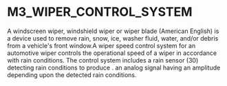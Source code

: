 # M3_WIPER_CONTROL_SYSTEM
A windscreen wiper, windshield wiper or wiper blade (American English) is a device used to remove rain, snow, ice, washer fluid, water, and/or debris 
from a vehicle's front window.A wiper speed control system for an automotive wiper controls the operational speed of a wiper in accordance with rain conditions. The control system includes a rain sensor (30) detecting rain conditions to produce . an analog signal having an amplitude depending upon the detected rain conditions.
